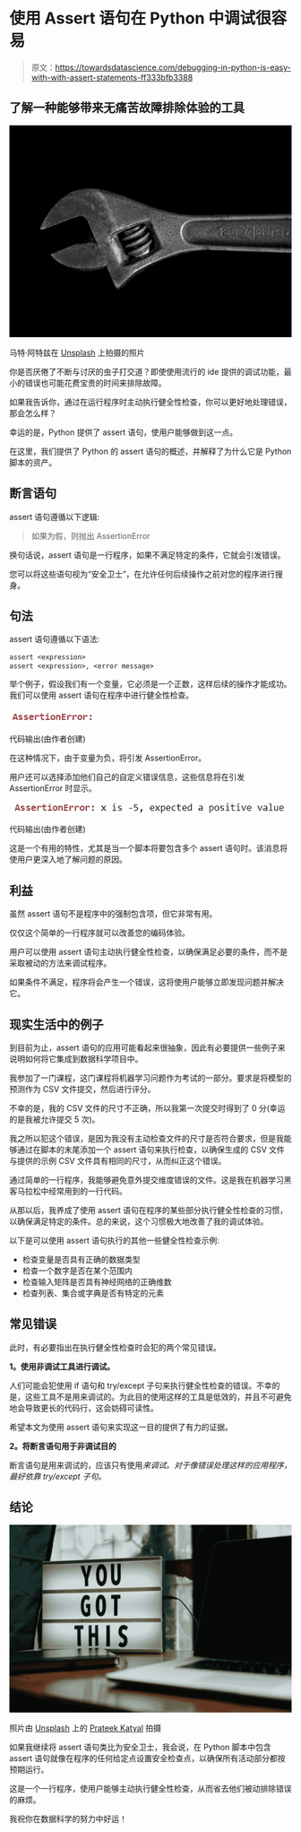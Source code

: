 # 使用 Assert 语句在 Python 中调试很容易

> 原文：<https://towardsdatascience.com/debugging-in-python-is-easy-with-with-assert-statements-ff333bfb3388>

## 了解一种能够带来无痛苦故障排除体验的工具

![](img/e93f365dfe8e1d48cde89ad38341ca9e.png)

马特·阿特兹在 [Unsplash](https://unsplash.com?utm_source=medium&utm_medium=referral) 上拍摄的照片

你是否厌倦了不断与讨厌的虫子打交道？即使使用流行的 ide 提供的调试功能，最小的错误也可能花费宝贵的时间来排除故障。

如果我告诉你，通过在运行程序时主动执行健全性检查，你可以更好地处理错误，那会怎么样？

幸运的是，Python 提供了 assert 语句，使用户能够做到这一点。

在这里，我们提供了 Python 的 assert 语句的概述，并解释了为什么它是 Python 脚本的资产。

## 断言语句

assert 语句遵循以下逻辑:

> 如果<expression>为假，则抛出 AssertionError</expression>

换句话说，assert 语句是一行程序，如果不满足特定的条件，它就会引发错误。

您可以将这些语句视为“安全卫士”，在允许任何后续操作之前对您的程序进行搜身。

## 句法

assert 语句遵循以下语法:

```
assert <expression>
assert <expression>, <error message>
```

举个例子，假设我们有一个变量，它必须是一个正数，这样后续的操作才能成功。我们可以使用 assert 语句在程序中进行健全性检查。

![](img/4220e838542a0105155166489ea4f39c.png)

代码输出(由作者创建)

在这种情况下，由于变量为负，将引发 AssertionError。

用户还可以选择添加他们自己的自定义错误信息，这些信息将在引发 AssertionError 时显示。

![](img/be06eeae2fbff7ab5d83870ad72e4842.png)

代码输出(由作者创建)

这是一个有用的特性，尤其是当一个脚本将要包含多个 assert 语句时。该消息将使用户更深入地了解问题的原因。

## 利益

虽然 assert 语句不是程序中的强制包含项，但它非常有用。

仅仅这个简单的一行程序就可以改善您的编码体验。

用户可以使用 assert 语句主动执行健全性检查，以确保满足必要的条件，而不是采取被动的方法来调试程序。

如果条件不满足，程序将会产生一个错误，这将使用户能够立即发现问题并解决它。

## 现实生活中的例子

到目前为止，assert 语句的应用可能看起来很抽象，因此有必要提供一些例子来说明如何将它集成到数据科学项目中。

我参加了一门课程，这门课程将机器学习问题作为考试的一部分。要求是将模型的预测作为 CSV 文件提交，然后进行评分。

不幸的是，我的 CSV 文件的尺寸不正确，所以我第一次提交时得到了 0 分(幸运的是我被允许提交 5 次)。

我之所以犯这个错误，是因为我没有主动检查文件的尺寸是否符合要求，但是我能够通过在脚本的末尾添加一个 assert 语句来执行检查，以确保生成的 CSV 文件与提供的示例 CSV 文件具有相同的尺寸，从而纠正这个错误。

通过简单的一行程序，我能够避免意外提交维度错误的文件。这是我在机器学习黑客马拉松中经常用到的一行代码。

从那以后，我养成了使用 assert 语句在程序的某些部分执行健全性检查的习惯，以确保满足特定的条件。总的来说，这个习惯极大地改善了我的调试体验。

以下是可以使用 assert 语句执行的其他一些健全性检查示例:

*   检查变量是否具有正确的数据类型
*   检查一个数字是否在某个范围内
*   检查输入矩阵是否具有神经网络的正确维数
*   检查列表、集合或字典是否有特定的元素

## 常见错误

此时，有必要指出在执行健全性检查时会犯的两个常见错误。

**1。使用非调试工具进行调试。**

人们可能会犯使用 if 语句和 try/except 子句来执行健全性检查的错误。不幸的是，这些工具不是用来调试的。为此目的使用这样的工具是低效的，并且不可避免地会导致更长的代码行，这会妨碍可读性。

希望本文为使用 assert 语句来实现这一目的提供了有力的证据。

**2。将断言语句用于非调试目的**

断言语句是用来调试的，应该只有使用*来调试。对于像错误处理这样的应用程序，最好依靠 try/except 子句。*

## 结论

![](img/4eec54d17d5604a3fc7f9ffa2d511641.png)

照片由 [Unsplash](https://unsplash.com?utm_source=medium&utm_medium=referral) 上的 [Prateek Katyal](https://unsplash.com/@prateekkatyal?utm_source=medium&utm_medium=referral) 拍摄

如果我继续将 assert 语句类比为安全卫士，我会说，在 Python 脚本中包含 assert 语句就像在程序的任何给定点设置安全检查点，以确保所有活动部分都按预期运行。

这是一个一行程序，使用户能够主动执行健全性检查，从而省去他们被动排除错误的麻烦。

我祝你在数据科学的努力中好运！